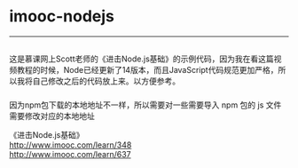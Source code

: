 # imooc-nodejs
---
## 
这是慕课网上Scott老师的《进击Node.js基础》的示例代码，因为我在看这篇视频教程的时候，Node已经更新了14版本，而且JavaScript代码规范更加严格，所以我将自己修改之后的代码放上来。以方便参考。

### 
因为npm包下载的本地地址不一样，所以需要对一些需要导入 npm 包的 js 文件需要修改对应的本地地址

> 
《进击Node.js基础》    
http://www.imooc.com/learn/348    
http://www.imooc.com/learn/637